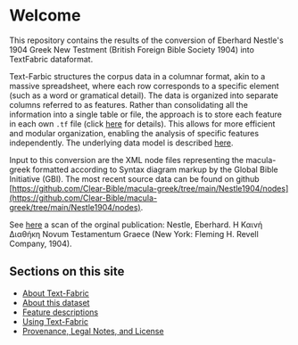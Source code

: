# Welcome

This repository contains the results of the conversion of Eberhard Nestle's 1904 Greek New Testment (British Foreign Bible Society 1904) into TextFabric dataformat.

Text-Farbic structures the corpus data in a columnar format, akin to a massive spreadsheet, where each row corresponds to a specific element (such as a word or gramatical detail). The data is organized into separate columns referred to as features. Rather than consolidating all the information into a single table or file, the approach is to store each feature in each own `.tf` file (click [here](https://annotation.github.io/text-fabric/tf/about/fileformats.html) for details). This allows for more efficient and modular organization, enabling the analysis of specific features independently. The underlying data model is described [here](https://annotation.github.io/text-fabric/tf/about/datamodel.html).


Input to this conversion are the XML node files representing the macula-greek formatted according to Syntax diagram markup by the Global Bible Initiative (GBI). The most recent source data can be found on github [https://github.com/Clear-Bible/macula-greek/tree/main/Nestle1904/nodes](https://github.com/Clear-Bible/macula-greek/tree/main/Nestle1904/nodes).

See [here](https://archive.org/details/the-greek-new-testament-nestle-1904-us-edition/mode/2up) a scan of the orginal publication: Nestle, Eberhard. Η Καινή Διαθήκη Novum Testamentum Graece (New York: Fleming H. Revell Company, 1904).

## Sections on this site

* [About Text-Fabric](tf.md)
* [About this dataset](about.md)
* [Feature descriptions](features/home.md)
* [Using Text-Fabric](usage.md)
* [Provenance, Legal Notes, and License](legal.md)
